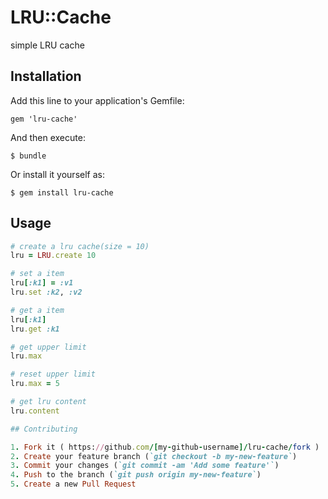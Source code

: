 # LRU::Cache

simple LRU cache

## Installation

Add this line to your application's Gemfile:

    gem 'lru-cache'

And then execute:

    $ bundle

Or install it yourself as:

    $ gem install lru-cache

## Usage

```ruby
# create a lru cache(size = 10)
lru = LRU.create 10

# set a item
lru[:k1] = :v1
lru.set :k2, :v2

# get a item
lru[:k1]
lru.get :k1

# get upper limit
lru.max

# reset upper limit
lru.max = 5

# get lru content
lru.content

## Contributing

1. Fork it ( https://github.com/[my-github-username]/lru-cache/fork )
2. Create your feature branch (`git checkout -b my-new-feature`)
3. Commit your changes (`git commit -am 'Add some feature'`)
4. Push to the branch (`git push origin my-new-feature`)
5. Create a new Pull Request
